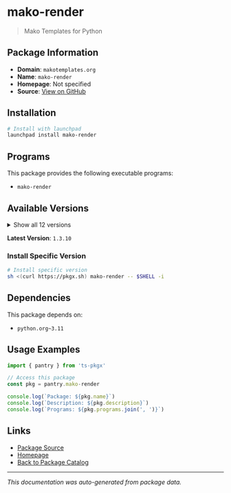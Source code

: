 # mako-render

> Mako Templates for Python

## Package Information

- **Domain**: `makotemplates.org`
- **Name**: `mako-render`
- **Homepage**: Not specified
- **Source**: [View on GitHub](https://github.com/pkgxdev/pantry/tree/main/projects/makotemplates.org/package.yml)

## Installation

```bash
# Install with launchpad
launchpad install mako-render
```

## Programs

This package provides the following executable programs:

- `mako-render`

## Available Versions

<details>
<summary>Show all 12 versions</summary>

- `1.3.10`, `1.3.9`, `1.3.8`, `1.3.7`, `1.3.6`
- `1.3.5`, `1.3.4`, `1.3.3`, `1.3.2`, `1.3.1`
- `1.3.0`, `1.2.4`

</details>

**Latest Version**: `1.3.10`

### Install Specific Version

```bash
# Install specific version
sh <(curl https://pkgx.sh) mako-render -- $SHELL -i
```

## Dependencies

This package depends on:

- `python.org~3.11`

## Usage Examples

```typescript
import { pantry } from 'ts-pkgx'

// Access this package
const pkg = pantry.mako-render

console.log(`Package: ${pkg.name}`)
console.log(`Description: ${pkg.description}`)
console.log(`Programs: ${pkg.programs.join(', ')}`)
```

## Links

- [Package Source](https://github.com/pkgxdev/pantry/tree/main/projects/makotemplates.org/package.yml)
- [Homepage](#)
- [Back to Package Catalog](../package-catalog.md)

---

*This documentation was auto-generated from package data.*
